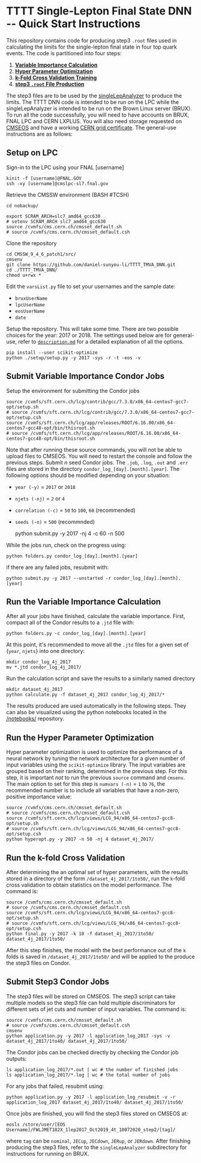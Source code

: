 # TTTT Single-Lepton Final State DNN -- Quick Start Instructions #
This repository contains code for producing step3 `.root` files used in calculating the limits for the single-lepton final state in four top quark events. The code is partitioned into four steps:

1. [__Variable Importance Calculation__](#Submit-Variable-Importance-Condor-Jobs)
2. [__Hyper Parameter Optimization__](#Run-the-Hyper-Parameter-Optimization)
3. [__k-Fold Cross Validation Training__](#Run-the-k-fold-Cross-Validation)
4. [__step3 `.root` File Production__](#Submit-Step3-Condor-Jobs)

The step3 files are to be used by the [singleLepAnalyzer](https://github.com/BrownCMS/singleLepAnalyzer) to produce the limits. The TTTT DNN code is intended to be run on the LPC while the singleLepAnalyzer is intended to be run on the Brown Linux server (BRUX).  To run all the code successfully, you will need to have accounts on BRUX, FNAL LPC and CERN LXPLUS.  You will also need storage requested on [CMSEOS](https://uscms.org/uscms_at_work/computing/LPC/usingEOSAtLPC.shtml#createEOSArea) and have a working [CERN grid certificate](https://uscms.org/uscms_at_work/computing/getstarted/get_grid_cert.shtml). The general-use instructions are as follows:

## Setup on LPC
Sign-in to the LPC using your FNAL [username]

    kinit -f [username]@FNAL.GOV
    ssh -xy [username]@cmslpc-sl7.fnal.gov

Retrieve the CMSSW environment (BASH #TCSH)

    cd nobackup/
    
    export SCRAM_ARCH=slc7_amd64_gcc630
    # setenv SCRAM_ARCH slc7_amd64_gcc630
    source /cvmfs/cms.cern.ch/cmsset_default.sh
    # source /cvmfs/cms.cern.ch/cmsset_default.csh
    
Clone the repository

    cd CMSSW_9_4_6_patch1/src/
    cmsenv
    git clone https://github.com/daniel-sunyou-li/TTTT_TMVA_DNN.git
    cd ./TTTT_TMVA_DNN/
    chmod u+rwx *
    
Edit the `varsList.py` file to set your usernames and the sample date:
* `bruxUserName`
* `lpcUserName`
* `eosUserName`
* `date` 
    
Setup the repository.  This will take some time. There are two possible choices for the year: 2017 or 2018.  The settings used below are for general-use, refer to [`description.md`](https://github.com/daniel-sunyou-li/TTTT_TMVA_DNN/blob/test/description.md) for a detailed explanation of all the options.

    pip install --user scikit-optimize
    python ./setup/setup.py -y 2017 -sys -r -t -eos -v
    
## Submit Variable Importance Condor Jobs
Setup the environment for submitting the Condor jobs

    source /cvmfs/sft.cern.ch/lcg/contrib/gcc/7.3.0/x86_64-centos7-gcc7-opt/setup.sh
    # source /cvmfs/sft.cern.ch/lcg/contrib/gcc/7.3.0/x86_64-centos7-gcc7-opt/setup.csh
    source /cvmfs/sft.cern.ch/lcg/app/releases/ROOT/6.16.00/x86_64-centos7-gcc48-opt/bin/thisroot.sh
    # source /cvmfs/sft.cern.ch/lcg/app/releases/ROOT/6.16.00/x86_64-centos7-gcc48-opt/bin/thisroot.sh
    
Note that after running these source commands, you will not be able to upload files to CMSEOS.  You will need to restart the console and follow the previous steps. Submit _n_ seed Condor jobs.  The `.job`, `.log`, `.out` and `.err` files are stored in the directory `condor_log_[day].[month].[year]`. The following options should be modified depending on your situation:
* `year (-y)` = `2017` or `2018`
* `njets (-nj)` = `2` or `4`
* `correlation (-c)` = `50` to `100`, `60` (recommended)
* `seeds (-n)` = `500` (recommnded)

    python submit.py -y 2017 -nj 4 -c 60 -n 500
    
While the jobs run, check on the progress using:
 
    python folders.py condor_log_[day].[month].[year]
    
if there are any failed jobs, resubmit with:

    python submit.py -y 2017 --unstarted -r condor_log_[day].[month].[year]

## Run the Variable Importance Calculation
After all your jobs have finished, calculate the variable importance.  First, compact all of the Condor results to a `.jtd` file with:

    python folders.py -c condor_log_[day].[month].[year]
    
At this point, it's recommended to move all the `.jtd` files for a given set of {`year`, `njets`} into one directory:

    mkdir condor_log_4j_2017
    mv *.jtd condor_log_4j_2017/
    
Run the calculation script and save the results to a similarly named directory

    mkdir dataset_4j_2017
    python calculate.py -f dataset_4j_2017 condor_log_4j_2017/*
    
The results produced are used automatically in the following steps. They can also be visualized using the python notebooks located in the [/notebooks/](https://github.com/daniel-sunyou-li/TTTT_TMVA_DNN/tree/test/notebooks) repository.
    
## Run the Hyper Parameter Optimization
Hyper parameter optimization is used to optimize the performance of a neural network by tuning the network architecture for a given number of input variables using the `scikit-optimize` library.  The input variables are grouped based on their ranking, determined in the previous step.  For this step, it is important _not_ to run the previous `source` command and `cmsenv`. The main option to set for this step is `numvars (-n)` = `1` to `76`, the recommended number is to include all variables that have a non-zero, positive importance value:

    source /cvmfs/cms.cern.ch/cmsset_default.sh
    # source /cvmfs/cms.cern.ch/cmsset_default.csh
    source /cvmfs/sft.cern.ch/lcg/views/LCG_94/x86_64-centos7-gcc8-opt/setup.sh
    # source /cvmfs/sft.cern.ch/lcg/views/LCG_94/x86_64-centos7-gcc8-opt/setup.csh
    python hyperopt.py -y 2017 -n 50 -nj 4 dataset_4j_2017/
    
## Run the k-fold Cross Validation
After determining the an optimal set of hyper parameters, with the results stored in a directory of the form `/dataset_4j_2017/1to50/`, run the `k`-fold cross validation to obtain statistics on the model performance.  The command is:

    source /cvmfs/cms.cern.ch/cmsset_default.sh
    # source /cvmfs/cms.cern.ch/cmsset_default.csh
    source /cvmfs/sft.cern.ch/lcg/views/LCG_94/x86_64-centos7-gcc8-opt/setup.sh
    # source /cvmfs/sft.cern.ch/lcg/views/LCG_94/x86_64-centos7-gcc8-opt/setup.csh
    python final.py -y 2017 -k 10 -f dataset_4j_2017/1to50/ dataset_4j_2017/1to50/
    
After this step finishes, the model with the best performance out of the `k` folds is saved in `/dataset_4j_2017/1to50/` and will be applied to the produce the step3 files on Condor. 

## Submit Step3 Condor Jobs
The step3 files will be stored on CMSEOS. The step3 script can take multiple models so the step3 file can hold multiple discriminators for different sets of jet cuts and number of input variables. The command is:

    source /cvmfs/cms.cern.ch/cmsset_default.sh
    # source /cvmfs/cms.cern.ch/cmsset_default.csh
    cmsenv
    python application.py -y 2017 -l application_log_2017 -sys -v dataset_4j_2017/1to40/ dataset_4j_2017/1to50/
    
The Condor jobs can be checked directly by checking the Condor job outputs:

    ls application_log_2017/*.out | wc # the number of finished jobs
    ls application_log_2017/*.log | wc # the total number of jobs
    
For any jobs that failed, resubmit using:

    python application.py -y 2017 -l application_log_resubmit -v -r application_log_2017 dataset_4j_2017/1to40/ dataset_4j_2017/1to50/
    
Once jobs are finished, you will find the step3 files stored on CMSEOS at:

    eosls /store/user/[EOS Username]/FWLJMET102X_1lep2017_Oct2019_4t_10072020_step2/[tag]/
    
where `tag` can be `nominal`, `JECup`, `JECdown`, `JERup`, or `JERdown`.  After finishing producing the step3 files, refer to the `singleLepAnalyzer` subdirectory for instructions for running on BRUX.
    
